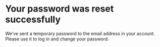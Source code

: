 # Your password was reset successfully

We've sent a temporary password to the email address in your account. Please use it to log in and change your password.

